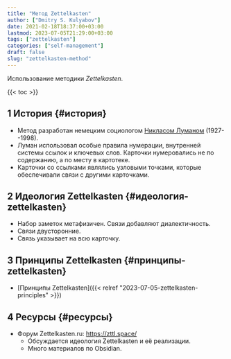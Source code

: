 ```yaml
---
title: "Метод Zettelkasten"
author: ["Dmitry S. Kulyabov"]
date: 2021-02-18T18:37:00+03:00
lastmod: 2023-07-05T21:29:00+03:00
tags: ["zettelkasten"]
categories: ["self-management"]
draft: false
slug: "zettelkasten-method"
---
```


Использование методики _Zettelkasten_.

<!--more-->

{{< toc >}}


## <span class="section-num">1</span> История {#история}

-   Метод разработан немецким социологом [Никласом Луманом](https://ru.wikipedia.org/wiki/%D0%9B%D1%83%D0%BC%D0%B0%D0%BD,_%D0%9D%D0%B8%D0%BA%D0%BB%D0%B0%D1%81) (1927--1998).
-   Луман использовал особые правила нумерации, внутренней системы ссылок и ключевых слов. Карточки нумеровались не по содержанию, а по месту в картотеке.
-   Карточки со ссылками являлись узловыми точками, которые обеспечивали связи с другими карточками.


## <span class="section-num">2</span> Идеология Zettelkasten {#идеология-zettelkasten}

-   Набор заметок метафизичен. Связи добавляют диалектичность.
-   Связи двусторонние.
-   Связь указывает на всю карточку.


## <span class="section-num">3</span> Принципы Zettelkasten {#принципы-zettelkasten}

-   [Принципы Zettelkasten]({{< relref "2023-07-05-zettelkasten-principles" >}})


## <span class="section-num">4</span> Ресурсы {#ресурсы}

-   Форум Zettelkasten.ru: <https://zttl.space/>
    -   Обсуждается идеология Zettelkasten и её реализации.
    -   Много материалов по Obsidian.
